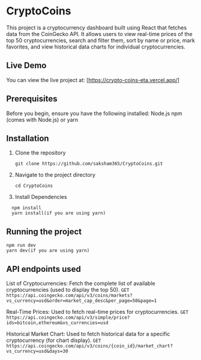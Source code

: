 # CryptoCoins
This project is a cryptocurrency dashboard built using React that fetches data from the CoinGecko API. It allows users to view real-time prices of the top 50 cryptocurrencies, search and filter them, sort by name or price, mark favorites, and view historical data charts for individual cryptocurrencies.

## Live Demo
You can view the live project at: [https://crypto-coins-eta.vercel.app/]

## Prerequisites
Before you begin, ensure you have the following installed:
Node.js
npm (comes with Node.js) or yarn

## Installation
1. Clone the repository
   ```
   git clone https://github.com/saksham365/CryptoCoins.git
   ```
2. Navigate to the project directory
   ```
   cd CryptoCoins
   ```
3. Install Dependencies
 ```
   npm install
   yarn install(if you are using yarn)
```

## Running the project
```
npm run dev
yarn dev(if you are using yarn)
```

## API endpoints used

List of Cryptocurrencies: Fetch the complete list of available cryptocurrencies (used to display the top 50).
```GET https://api.coingecko.com/api/v3/coins/markets?vs_currency=usd&order=market_cap_desc&per_page=50&page=1```

Real-Time Prices: Used to fetch real-time prices for cryptocurrencies.
```GET https://api.coingecko.com/api/v3/simple/price?ids=bitcoin,ethereum&vs_currencies=usd```

Historical Market Chart: Used to fetch historical data for a specific cryptocurrency (for chart display).
```GET https://api.coingecko.com/api/v3/coins/{coin_id}/market_chart?vs_currency=usd&days=30```
